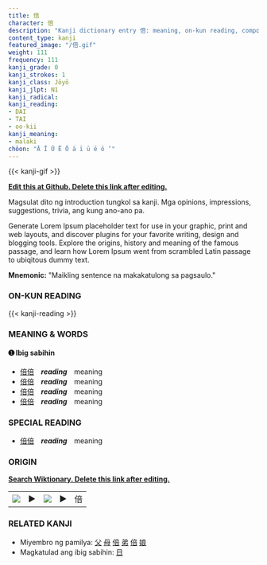```yaml
---
title: 倍
character: 倍
description: "Kanji dictionary entry 倍: meaning, on-kun reading, compounds, origin, related kanji"
content_type: kanji
featured_image: "/倍.gif"
weight: 111
frequency: 111
kanji_grade: 0
kanji_strokes: 1
kanji_class: Jōyō
kanji_jlpt: N1
kanji_radical: 
kanji_reading: 
- DAI
- TAI
- oo-kii
kanji_meaning:
- malaki
chōon: "Ā Ī Ū Ē Ō ā ī ū ē ō ’"
---
```

[//]: # (Don't edit the line below. Kanji animated GIF code is automatically generated.)
{{< kanji-gif >}}

[//]: # (Edit below this line.)

**[Edit this at Github. Delete this link after editing.](https://github.com/tim0g/tim/tree/main/content/kanji/倍/index.md)**

Magsulat dito ng introduction tungkol sa kanji. Mga opinions, impressions, suggestions, trivia, ang kung ano-ano pa.

Generate Lorem Ipsum placeholder text for use in your graphic, print and web layouts, and discover plugins for your favorite writing, design and blogging tools. Explore the origins, history and meaning of the famous passage, and learn how Lorem Ipsum went from scrambled Latin passage to ubiqitous dummy text.
 
**Mnemonic:** "Maikling sentence na makakatulong sa pagsaulo."

### ON-KUN READING

[//]: # (Don't edit the line below. ON-KUN READING code is automatically generated.)
{{< kanji-reading >}}

### MEANING & WORDS

#### ➊ **Ibig sabihin**
  - [倍](../倍)[倍](../倍)　***reading***　meaning
  - [倍](../倍)[倍](../倍)　***reading***　meaning
  - [倍](../倍)[倍](../倍)　***reading***　meaning
  - [倍](../倍)[倍](../倍)　***reading***　meaning

### SPECIAL READING
  - [倍](../倍)[倍](../倍)　***reading***　meaning

### ORIGIN

**[Search Wiktionary. Delete this link after editing.](https://wiktionary.org/wiki/倍)**
<table class="kanji-table"><tr><td>
<img src="60px-倍-bronze.svg.png">
</td><td>▶</td><td>
<img src="60px-倍-oracle.svg.png">
</td><td>▶</td>
<td class="kanji-origin">倍</td>
</tr></table>

### RELATED KANJI
- Miyembro ng pamilya: [父](../父) [母](../母) [倍](../倍) [弟](../弟) [倍](../倍) [娘](../娘)
- Magkatulad ang ibig sabihin: [日](../日)
